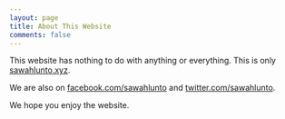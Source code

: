 ```yaml
---
layout: page
title: About This Website
comments: false
---
```


This website has nothing to do with anything or everything. This is only [sawahlunto.xyz](//sawahlunto.xyz).

We are also on [facebook.com/sawahlunto](//facebook.com/sawahlunto) and [twitter.com/sawahlunto](//twitter.com/sawahlunto).

We hope you enjoy the website.
